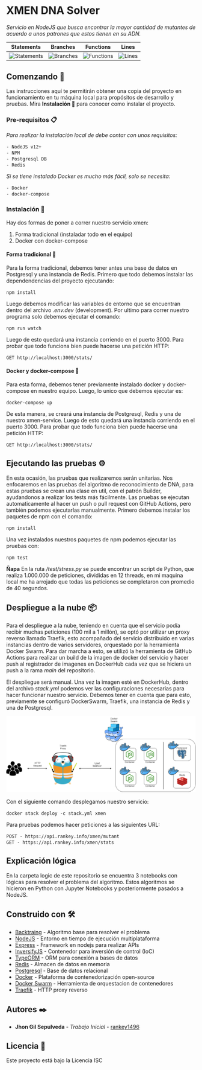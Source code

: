 # XMEN DNA Solver
_Servicio en NodeJS que busca encontrar la mayor cantidad de mutantes de acuerdo a unos patrones que estos tienen en su ADN._

| Statements                  | Branches                | Functions                 | Lines                |
| --------------------------- | ----------------------- | ------------------------- | -------------------- |
| ![Statements](https://img.shields.io/badge/Coverage-96.75%25-brightgreen.svg) | ![Branches](https://img.shields.io/badge/Coverage-96.43%25-brightgreen.svg) | ![Functions](https://img.shields.io/badge/Coverage-85.29%25-yellow.svg) | ![Lines](https://img.shields.io/badge/Coverage-95.54%25-brightgreen.svg)    |

## Comenzando 🚀
Las instrucciones aquí te permitirán obtener una copia del proyecto en funcionamiento en tu máquina local para propósitos de desarrollo y pruebas.
Mira **Instalación 🔧** para conocer como instalar el proyecto.

### Pre-requisitos 📋
_Para realizar la instalación local de debe contar con unos requisitos:_
```
- NodeJS v12+
- NPM
- Postgresql DB
- Redis
```
_Si se tiene instalado Docker es mucho más fácil, solo se necesita:_
```
- Docker
- docker-compose
```

### Instalación 🔧
Hay dos formas de poner a correr nuestro servicio xmen:
1. Forma tradicional (instaladar todo en el equipo)
2. Docker con docker-compose

#### Forma tradicional 🔧
Para la forma tradicional, debemos tener antes una base de datos en Postgresql y una instancia de Redis.
Primero que todo debemos instalar las dependendencias del proyecto ejecutando:
```
npm install
```
Luego debemos modificar las variables de entorno que se encuentran dentro del archivo _.env.dev_ (development).
Por ultimo para correr nuestro programa solo debemos ejecutar el comando:
```
npm run watch
```
Luego de esto quedará una instancia corriendo en el puerto 3000.
Para probar que todo funciona bien puede hacerse una petición HTTP:
```
GET http://localhost:3000/stats/
```

#### Docker y docker-compose 🔧
Para esta forma, debemos tener previamente instalado docker y docker-compose en nuestro equipo.
Luego, lo unico que debemos ejecutar es:
```
docker-compose up
```
De esta manera, se creará una instancia de Postgresql, Redis y una de nuestro xmen-service.
Luego de esto quedará una instancia corriendo en el puerto 3000.
Para probar que todo funciona bien puede hacerse una petición HTTP:
```
GET http://localhost:3000/stats/
```

## Ejecutando las pruebas ⚙️
En esta ocasión, las pruebas que realizaremos serán unitarias.
Nos enfocaremos en las pruebas del algoritmo de reconocimiento de DNA, para estas pruebas se crean una clase en util, con el patrón Builder, ayudandonos a realizar los tests más fácilmente.
Las pruebas se ejecutan automaticamente al hacer un push o pull request con GitHub Actions, pero también podemos ejecutarlas manualmente.
Primero debemos instalar los paquetes de npm con el comando:
```
npm install
```
Una vez instalados nuestros paquetes de npm podemos ejecutar las pruebas con:
```
npm test
```

**Ñapa**
En la ruta _/test/stress.py_ se puede encontrar un script de Python, que realiza 1.000.000 de peticiones, divididas en 12 threads, en mi maquina local me ha arrojado que todas las peticiones se completaron con promedio de 40 segundos.

## Despliegue a la nube 📦
Para el despliegue a la nube, teniendo en cuenta que el servicio podía recibir muchas peticiones (100 mil a 1 millón), se optó por utilizar un proxy reverso llamado Traefik, esto acompañado del servicio distribuido en varias instancias dentro de varios servidores, orquestado por la herramienta Docker Swarm.
Para dar marcha a esto, se utilizó la herramienta de GitHub Actions para realizar un build de la imagen de docker del servicio y hacer push al registrador de imagenes en DockerHub cada vez que se hiciera un push a la rama _main_ del repositorio.

El despliegue será manual.
Una vez la imagen esté en DockerHub, dentro del archivo _stack.yml_ podemos ver las configuraciones necesarias para hacer funcionar nuestro servicio.
Debemos tener en cuenta que para esto, previamente se configuró DockerSwarm, Traefik, una instancia de Redis y una de Postgresql.

![Arquitectura](docs/arquitectura.png)

Con el siguiente comando desplegamos nuestro servicio:
```
docker stack deploy -c stack.yml xmen
```
Para pruebas podemos hacer peticiones a las siguientes URL:
```
POST - https://api.rankey.info/xmen/mutant
GET - https://api.rankey.info/xmen/stats
```

## Explicación lógica
En la carpeta logic de este repositorio se encuentra 3 notebooks con lógicas para resolver el problema del algoritmo.
Estos algoritmos se hicieron en Python con Jupyter Notebooks y posteriormente pasados a NodeJS.

## Construido con 🛠️
* [Backtraing](https://en.wikipedia.org/wiki/Backtracking) - Algoritmo base para resolver el problema
* [NodeJS](https://nodejs.org/) - Entorno en tiempo de ejecución multiplataforma
* [Express](https://expressjs.com/) - Framework en nodejs para realizar APIs
* [InversifyJS](https://github.com/inversify/InversifyJS) - Contenedor para inversión de control (IoC)
* [TypeORM](https://typeorm.io/#/) - ORM para conexión a bases de datos
* [Redis](https://redis.io/) - Almacen de datos en memoria
* [Postgresql](https://www.postgresql.org/) - Base de datos relacional
* [Docker](https://www.docker.com/) - Plataforma de contenedorización open-source
* [Docker Swarm](https://docs.docker.com/engine/swarm/) - Herramienta de orquestacion de contenedores
* [Traefik](https://traefik.io/) - HTTP proxy reverso

## Autores ✒️

* **Jhon Gil Sepulveda** - *Trabajo Inicial* - [rankey1496](https://github.com/rankey1496)

## Licencia 📄

Este proyecto está bajo la Licencia ISC